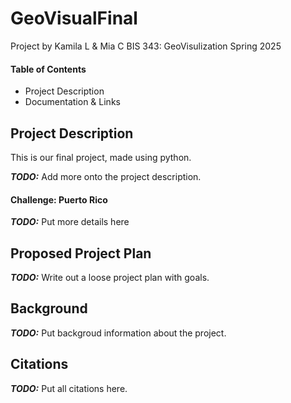 # GeoVisualFinal
Project by Kamila L & Mia C
BIS 343: GeoVisulization
Spring 2025

#### Table of Contents
- Project Description
- Documentation & Links

## Project Description
 This is our final project, made using python.
 
 **_TODO:_** Add more onto the project description.

#### Challenge: Puerto Rico
**_TODO:_** Put more details here

## Proposed Project Plan
**_TODO:_** Write out a loose project plan with goals.

## Background
**_TODO:_** Put backgroud information about the project.

## Citations
**_TODO:_** Put all citations here.
